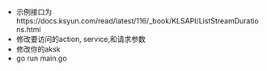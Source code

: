 * 示例接口为https://docs.ksyun.com/read/latest/116/_book/KLSAPI/ListStreamDurations.html
* 修改要访问的action, service,和请求参数
* 修改你的aksk
* go run main.go

